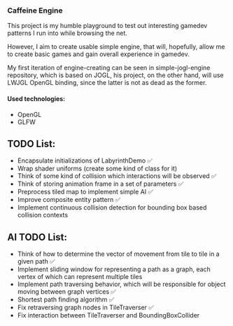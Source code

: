 ### Caffeine Engine

This project is my humble playground to test out interesting gamedev patterns I run into while browsing the net.

However, I aim to create usable simple engine, that will, hopefully, allow me to create basic games and gain overall experience in gamedev.

My first iteration of engine-creating can be seen in simple-jogl-engine repository, which is based on JOGL,
his project, on the other hand, will use LWJGL OpenGL binding, since the latter is not as dead as the former.

#### Used technologies: 
- OpenGL
- GLFW

## TODO List:
- Encapsulate initializations of LabyrinthDemo :white_check_mark:
- Wrap shader uniforms (create some kind of class for it)
- Think of some kind of collision which interactions will be observed :white_check_mark:
- Think of storing animation frame in a set of parameters :white_check_mark:
- Preprocess tiled map to implement simple AI :white_check_mark:
- Improve composite entity pattern :white_check_mark:
- Implement continuous collision detection for bounding box based collision contexts

## AI TODO List:
- Think of how to determine the vector of movement from tile to tile in a given path :white_check_mark:
- Implement sliding window for representing a path as a graph, each vertex of which can represent multiple tiles
- Implement path traversing behavior, which will be responsible for object moving between graph vertices :white_check_mark:
- Shortest path finding algorithm :white_check_mark:
- Fix retraversing graph nodes in TileTraverser :white_check_mark:
- Fix interaction between TileTraverser and BoundingBoxCollider
